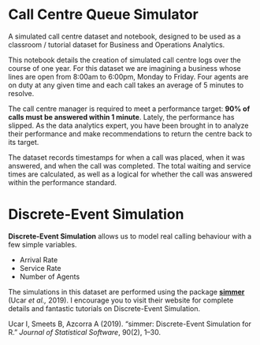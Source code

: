 # Call Centre Queue Simulator
A simulated call centre dataset and notebook, designed to be used as a classroom / tutorial dataset for Business and Operations Analytics.

This notebook details the creation of simulated call centre logs over the course of one year. For this dataset we are imagining a business whose lines are open from 8:00am to 6:00pm, Monday to Friday. Four agents are on duty at any given time and each call takes an average of 5 minutes to resolve.

The call centre manager is required to meet a performance target: **90% of calls must be answered within 1 minute**. Lately, the performance has slipped. As the data analytics expert, you have been brought in to analyze their performance and make recommendations to return the centre back to its target.

The dataset records timestamps for when a call was placed, when it was answered, and when the call was completed. The total waiting and service times are calculated, as well as a logical for whether the call was answered within the performance standard.

# Discrete-Event Simulation

**Discrete-Event Simulation** allows us to model real calling behaviour with a few simple variables. 

- Arrival Rate
- Service Rate
- Number of Agents

The simulations in this dataset are performed using the package [**simmer**](https://r-simmer.org/) (Ucar *et al.,* 2019). I encourage you to visit their website for complete details and fantastic tutorials on Discrete-Event Simulation.

Ucar I, Smeets B, Azcorra A (2019). “simmer: Discrete-Event Simulation for R.” *Journal of Statistical Software*, 90(2), 1–30.
